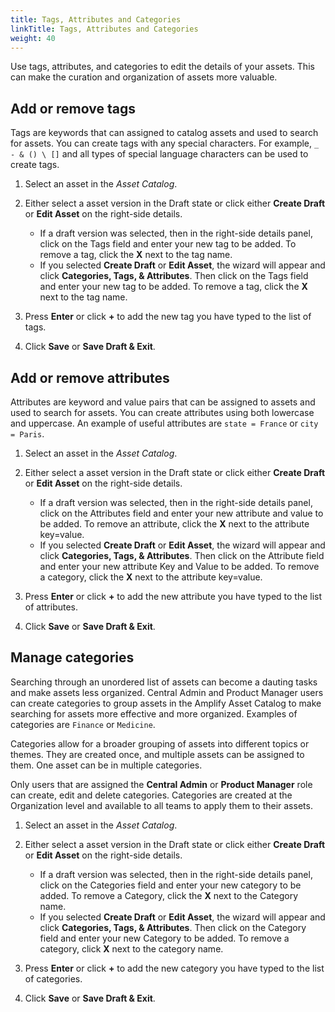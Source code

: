 ```yaml
---
title: Tags, Attributes and Categories
linkTitle: Tags, Attributes and Categories
weight: 40
---
```

Use tags, attributes, and categories to edit the details of your assets. This can make the curation and organization of assets more valuable.

## Add or remove tags

Tags are keywords that can assigned to catalog assets and used to search for assets. You can create tags with any special characters. For example, `_ - & () \ []` and all types of special language characters can be used to create tags.

1. Select an asset in the *Asset Catalog*.
2. Either select a asset version in the Draft state or click either **Create Draft** or **Edit Asset** on the right-side details.

    * If a draft version was selected, then in the right-side details panel, click on the Tags field and enter your new tag to be added. To remove a tag, click the **X** next to the tag name.
    * If you selected **Create Draft** or **Edit Asset**, the wizard will appear and click **Categories, Tags, & Attributes**. Then click on the Tags field and enter your new tag to be added. To remove a tag, click the **X** next to the tag name.

3. Press **Enter** or click **+** to add the new tag you have typed to the list of tags.
4. Click **Save** or **Save Draft & Exit**.

## Add or remove attributes

Attributes are keyword and value pairs that can be assigned to assets and used to search for assets. You can create attributes using both lowercase and uppercase. An example of useful attributes are `state = France` or `city = Paris`.

1. Select an asset in the *Asset Catalog*.
2. Either select a asset version in the Draft state or click either **Create Draft** or **Edit Asset** on the right-side details.

    * If a draft version was selected, then in the right-side details panel, click on the Attributes field and enter your new attribute and value to be added. To remove an attribute, click the **X** next to the attribute key=value.
    * If you selected **Create Draft** or **Edit Asset**, the wizard will appear and click **Categories, Tags, & Attributes**. Then click on the Attribute field and enter your new attribute Key and Value to be added.  To remove a category, click the **X** next to the attribute key=value.

3. Press **Enter** or click **+** to add the new attribute you have typed to the list of attributes.
4. Click **Save** or **Save Draft & Exit**.

## Manage categories

Searching through an unordered list of assets can become a dauting tasks and make assets less organized. Central Admin and Product Manager users can create categories to group assets in the Amplify Asset Catalog to make searching for assets more effective and more organized. Examples of categories are `Finance` or `Medicine`.

Categories allow for a broader grouping of assets into different topics or themes. They are created once, and multiple assets can be assigned to them. One asset can be in multiple categories.

Only users that are assigned the **Central Admin** or **Product Manager** role can create, edit and delete categories. Categories are created at the Organization level and available to all teams to apply them to their assets.

1. Select an asset in the *Asset Catalog*.
2. Either select a asset version in the Draft state or click either **Create Draft** or **Edit Asset** on the right-side details.

    * If a draft version was selected, then in the right-side details panel, click on the Categories field and enter your new category to be added. To remove a Category, click the **X** next to the Category name.
    * If you selected **Create Draft** or **Edit Asset**, the wizard will appear and click **Categories, Tags, & Attributes**. Then click on the Category field and enter your new Category to be added. To remove a category, click **X** next to the category name.

3. Press **Enter** or click **+** to add the new category you have typed to the list of categories.
4. Click **Save** or **Save Draft & Exit**.
